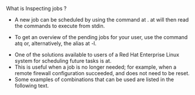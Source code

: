 What is Inspecting jobs ?
* A new job can be scheduled by using the command at <TIMESPEC>. at will then read the commands
to execute from stdin.
+ To get an overview of the pending jobs for your user, use the command atq or, alternatively, the alias at
-l.
* One of the solutions available to users of a Red Hat Enterprise Linux system for scheduling future tasks is at.
* This is useful when a job is no longer needed; for
example, when a remote firewall configuration succeeded, and does not need to be reset.
* Some examples of combinations that can be used are listed in the following text.
